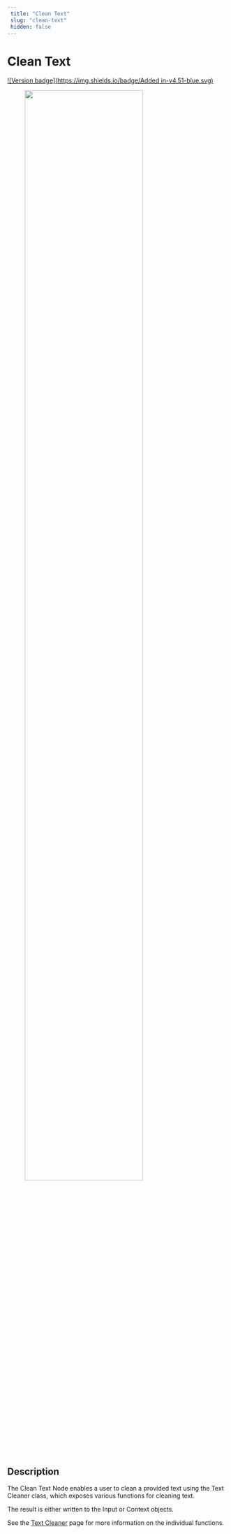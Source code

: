 ```yaml
---
 title: "Clean Text" 
 slug: "clean-text" 
 hidden: false 
---
```

# Clean Text

[![Version badge](https://img.shields.io/badge/Added in-v4.51-blue.svg)](../../../../release-notes/4.51.md)

<figure>
  <img class="image-center" src="../../../../../_assets/ai/build/node-reference/ai/clean-text.png" width="80%" />
</figure>

## Description

The Clean Text Node enables a user to clean a provided text using the Text Cleaner class, which exposes various functions for cleaning text.

The result is either written to the Input or Context objects.

See the [Text Cleaner](../../../empower/nlu/text-cleaner.md) page for more information on the individual functions.